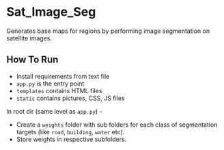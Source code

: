 # Sat_Image_Seg
Generates base maps for regions by performing image segmentation on satellite images.

## How To Run
* Install requirements from text file
* `app.py` is the entry point
* `templates` contains HTML files
* `static` contains pictures, CSS, JS files

In root dir (same level as `app.py`) -
* Create a `weights` folder with sub folders for each class of segmentation targets (like `road`, `building`, `water` etc).
* Store weights in respective subfolders.
